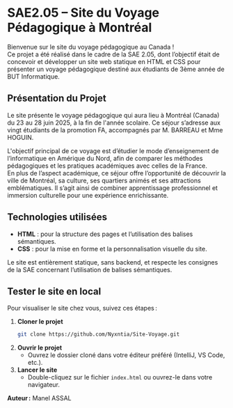 # SAE2.05 – Site du Voyage Pédagogique à Montréal

Bienvenue sur le site du voyage pédagogique au Canada !  
Ce projet a été réalisé dans le cadre de la SAE 2.05, dont l’objectif était de concevoir et développer un site web statique en HTML et CSS pour présenter un voyage pédagogique destiné aux étudiants de 3ème année de BUT Informatique.

## Présentation du Projet

Le site présente le voyage pédagogique qui aura lieu à Montréal (Canada) du 23 au 28 juin 2025, à la fin de l'année scolaire. Ce séjour s’adresse aux vingt étudiants de la promotion FA, accompagnés par M. BARREAU et Mme HOGUIN.

L'objectif principal de ce voyage est d’étudier le mode d’enseignement de l’informatique en Amérique du Nord, afin de comparer les méthodes pédagogiques et les pratiques académiques avec celles de la France.  
En plus de l’aspect académique, ce séjour offre l’opportunité de découvrir la ville de Montréal, sa culture, ses quartiers animés et ses attractions emblématiques. Il s’agit ainsi de combiner apprentissage professionnel et immersion culturelle pour une expérience enrichissante.

## Technologies utilisées

- **HTML** : pour la structure des pages et l’utilisation des balises sémantiques.
- **CSS** : pour la mise en forme et la personnalisation visuelle du site.

Le site est entièrement statique, sans backend, et respecte les consignes de la SAE concernant l’utilisation de balises sémantiques.

## Tester le site en local

Pour visualiser le site chez vous, suivez ces étapes :

1. **Cloner le projet**
   ```bash
   git clone https://github.com/Nyxntia/Site-Voyage.git
   ```
2. **Ouvrir le projet**
   - Ouvrez le dossier cloné dans votre éditeur préféré (IntelliJ, VS Code, etc.).
3. **Lancer le site**
   - Double-cliquez sur le fichier `index.html` ou ouvrez-le dans votre navigateur.

**Auteur :** Manel ASSAL  

